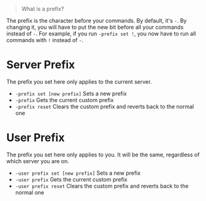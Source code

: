 > What is a prefix?

The prefix is the character before your commands. By default, it's `-`. By changing it, you will have to put the new bit before all your commands instead of `-`. For example, if you run `-prefix set !`, you now have to run all commands with `!` instead of `-`.

# Server Prefix

The prefix you set here only applies to the current server.

* `-prefix set [new prefix]` Sets a new prefix
* `-prefix` Gets the current custom prefix
* `-prefix reset` Clears the custom prefix and reverts back to the normal one

# User Prefix

The prefix you set here only applies to you. It will be the same, regardless of which server you are on.

* `-user prefix set [new prefix]` Sets a new prefix
* `-user prefix` Gets the current custom prefix
* `-user prefix reset` Clears the custom prefix and reverts back to the normal one
